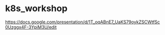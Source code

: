 # k8s_workshop

https://docs.google.com/presentation/d/1T_oqABnE7_UaKS79oykZSCWtfSc0Uzggx4F-3YpiM3U/edit
